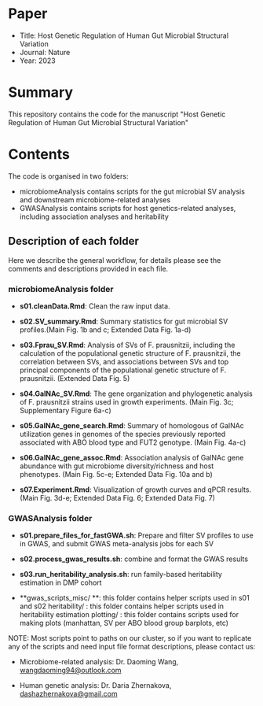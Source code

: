 # Paper

- Title: Host Genetic Regulation of Human Gut Microbial Structural Variation
- Journal: Nature
- Year: 2023

# Summary

This repository contains the code for the manuscript "Host Genetic Regulation of Human Gut Microbial Structural Variation"

# Contents
The code is organised in two folders:

- microbiomeAnalysis contains scripts for the gut microbial SV analysis and downstream microbiome-related analyses
- GWASAnalysis contains scripts for host genetics-related analyses, including association analyses and heritability

## Description of each folder
Here we describe the general workflow, for details please see the comments and descriptions provided in each file.

### microbiomeAnalysis folder

- **s01.cleanData.Rmd**: Clean the raw input data.

- **s02.SV_summary.Rmd**: Summary statistics for gut microbial SV profiles.(Main Fig. 1b and c; Extended Data Fig. 1a-d)

- **s03.Fprau_SV.Rmd**: Analysis of SVs of F. prausnitzii, including the calculation of the populational genetic structure of F. prausnitzii, the correlation between SVs, and associations between SVs and top principal components of the populational genetic structure of F. prausnitzii. (Extended Data Fig. 5)

- **s04.GalNAc_SV.Rmd**: The gene organization and phylogenetic analysis of F. prausnitzii strains used in growth experiments. (Main Fig. 3c; Supplementary Figure 6a-c)

- **s05.GalNAc_gene_search.Rmd**: Summary of homologous of GalNAc utilization genes in genomes of the species previously reported associated with ABO blood type and FUT2 genotype. (Main Fig. 4a-c)

- **s06.GalNAc_gene_assoc.Rmd**: Association analysis of GalNAc gene abundance with gut microbiome diversity/richness and host phenotypes. (Main Fig. 5c-e; Extended Data Fig. 10a and b)

- **s07.Experiment.Rmd**: Visualization of growth curves and qPCR results. (Main Fig. 3d-e; Extended Data Fig. 6; Extended Data Fig. 7)

### GWASAnalysis folder

- **s01.prepare_files_for_fastGWA.sh**: Prepare and filter SV profiles to use in GWAS, and submit GWAS meta-analysis jobs for each SV

- **s02.process_gwas_results.sh**: combine and format the GWAS results

- **s03.run_heritability_analysis.sh**: run family-based heritability estimation in DMP cohort

- **gwas_scripts_misc/ **: this folder contains helper scripts used in s01 and s02 heritability/ : this folder contains helper scripts used in heritability estimation plotting/ : this folder contains scripts used for making plots (manhattan, SV per ABO blood group barplots, etc)

NOTE: Most scripts point to paths on our cluster, so if you want to replicate any of the scripts and need input file format descriptions, please contact us:

- Microbiome-related analysis: Dr. Daoming Wang, wangdaoming94@outlook.com

- Human genetic analysis: Dr. Daria Zhernakova, dashazhernakova@gmail.com



